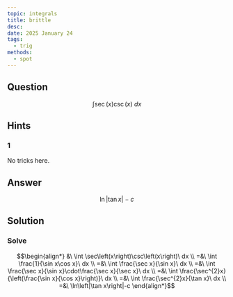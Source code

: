 ```yaml
---
topic: integrals
title: brittle
desc: 
date: 2025 January 24
tags:
  - trig
methods:
  - spot
---
```



## Question
```math
\int \sec(x)\csc(x) \ dx
```


## Hints

### 1
No tricks here.


## Answer
```math
\ln\left|\tan{x}\right|-c
```


## Solution

### Solve
```math
\begin{align*}
  &\ \int \sec\left(x\right)\csc\left(x\right)\ dx
  \\ =&\ \int \frac{1}{\sin x\cos x}\ dx
  \\ =&\ \int \frac{\sec x}{\sin x}\ dx
  \\ =&\ \int \frac{\sec x}{\sin x}\cdot\frac{\sec x}{\sec x}\ dx
  \\ =&\ \int \frac{\sec^{2}x}{\left(\frac{\sin x}{\cos x}\right)}\ dx
  \\ =&\ \int \frac{\sec^{2}x}{\tan x}\ dx
  \\ =&\ \ln\left|\tan x\right|-c
\end{align*}
```
